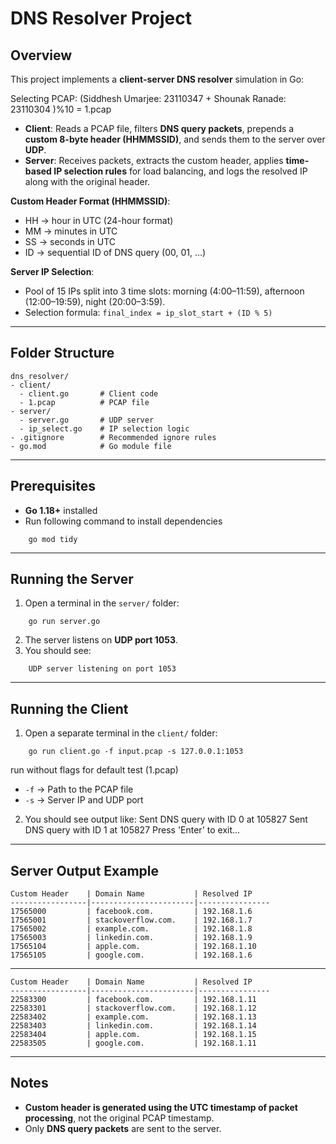 # DNS Resolver Project

## Overview

This project implements a **client-server DNS resolver** simulation in Go:

Selecting PCAP: (Siddhesh Umarjee: 23110347  + Shounak Ranade: 23110304 )%10 = 1.pcap

- **Client**: Reads a PCAP file, filters **DNS query packets**, prepends a **custom 8-byte header (HHMMSSID)**, and sends them to the server over **UDP**.
- **Server**: Receives packets, extracts the custom header, applies **time-based IP selection rules** for load balancing, and logs the resolved IP along with the original header.

**Custom Header Format (HHMMSSID)**:  
- HH → hour in UTC (24-hour format)  
- MM → minutes in UTC  
- SS → seconds in UTC  
- ID → sequential ID of DNS query (00, 01, …)  

**Server IP Selection**:  
- Pool of 15 IPs split into 3 time slots: morning (4:00–11:59), afternoon (12:00–19:59), night (20:00–3:59).  
- Selection formula: `final_index = ip_slot_start + (ID % 5)`

---

## Folder Structure
```
dns_resolver/
- client/
  - client.go       # Client code
  - 1.pcap          # PCAP file
- server/
  - server.go       # UDP server
  - ip_select.go    # IP selection logic
- .gitignore        # Recommended ignore rules
- go.mod            # Go module file
```

---

## Prerequisites

- **Go 1.18+** installed  
- Run following command to install dependencies
```
    go mod tidy
```

---

## Running the Server

1. Open a terminal in the `server/` folder:
```
    go run server.go
```
2. The server listens on **UDP port 1053**.  
3. You should see:
```
    UDP server listening on port 1053
```
---

## Running the Client

1. Open a separate terminal in the `client/` folder:
```
    go run client.go -f input.pcap -s 127.0.0.1:1053    
```
run without flags for default test (1.pcap)

- `-f` → Path to the PCAP file  
- `-s` → Server IP and UDP port  

2. You should see output like:
    Sent DNS query with ID 0 at 105827
    Sent DNS query with ID 1 at 105827
    Press 'Enter' to exit...
---

## Server Output Example
       
    Custom Header    | Domain Name           | Resolved IP
    -----------------|-----------------------|----------------
    17565000         | facebook.com.         | 192.168.1.6  
    17565001         | stackoverflow.com.    | 192.168.1.7  
    17565002         | example.com.          | 192.168.1.8  
    17565003         | linkedin.com.         | 192.168.1.9  
    17565104         | apple.com.            | 192.168.1.10  
    17565105         | google.com.           | 192.168.1.6  

---
    Custom Header    | Domain Name           | Resolved IP
    -----------------|-----------------------|----------------
    22583300         | facebook.com.         | 192.168.1.11  
    22583301         | stackoverflow.com.    | 192.168.1.12  
    22583402         | example.com.          | 192.168.1.13  
    22583403         | linkedin.com.         | 192.168.1.14  
    22583404         | apple.com.            | 192.168.1.15  
    22583505         | google.com.           | 192.168.1.11  


---

## Notes

- **Custom header is generated using the UTC timestamp of packet processing**, not the original PCAP timestamp.  
- Only **DNS query packets** are sent to the server.  
